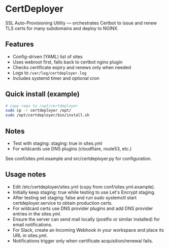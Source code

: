 # CertDeployer

SSL Auto-Provisioning Utility — orchestrates Certbot to issue and renew TLS certs for many subdomains and deploy to NGINX.

## Features

- Config-driven (YAML) list of sites
- Uses webroot first, falls back to certbot nginx plugin
- Checks certificate expiry and renews only when needed
- Logs to `/var/log/certdeployer.log`
- Includes systemd timer and optional cron

## Quick install (example)

```bash
# copy repo to /opt/certdeployer
sudo cp -r certdeployer /opt/
sudo /opt/certdeployer/bin/install.sh

```

## Notes

- Test with staging: staging: true in sites.yml
- For wildcards use DNS plugins (cloudflare, route53, etc.)

See conf/sites.yml.example and src/certdeployer.py for configuration.

## Usage notes

- Edit /etc/certdeployer/sites.yml (copy from conf/sites.yml.example).
- Initially keep staging: true while testing to use Let's Encrypt staging.
- After testing set staging: false and run sudo systemctl start certdeployer.service to obtain production certs.
- For wildcard certs use DNS provider plugins and add DNS provider entries in the sites.yml.
- Ensure the server can send mail locally (postfix or similar installed) for email notifications.
- For Slack, create an Incoming Webhook in your workspace and place its URL in sites.yml.
- Notifications trigger only when certificate acquisition/renewal fails.
